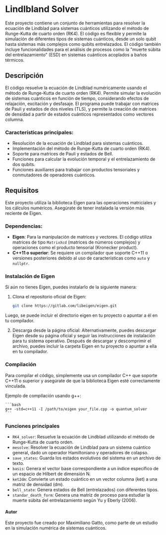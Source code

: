 # Lindlbland Solver

Este proyecto contiene un conjunto de herramientas para resolver la ecuación de Lindblad para sistemas cuánticos utilizando el método de Runge-Kutta de cuarto orden (RK4). El código es flexible y permite la simulación de diferentes tipos de sistemas cuánticos, desde un solo qubit hasta sistemas más complejos como qubits entrelazados. El código también incluye funcionalidades para el análisis de procesos como la "muerte súbita del entrelazamiento" (ESD) en sistemas cuánticos acoplados a baños térmicos.

## Descripción

El código resuelve la ecuación de Lindblad numéricamente usando el método de Runge-Kutta de cuarto orden (RK4). Permite simular la evolución de sistemas cuánticos en función de tiempo, considerando efectos de relajación, excitación y desfasaje. El programa puede trabajar con matrices de Pauli y estados de dos niveles (TLS), y permite la creación de matrices de densidad a partir de estados cuánticos representados como vectores columna.

### Características principales:
- Resolución de la ecuación de Lindblad para sistemas cuánticos.
- Implementación del método de Runge-Kutta de cuarto orden (RK4).
- Soporte para matrices de Pauli y estados de Bell.
- Funciones para calcular la evolución temporal y el entrelazamiento de dos qubits.
- Funciones auxiliares para trabajar con productos tensoriales y conmutadores de operadores cuánticos.

## Requisitos

Este proyecto utiliza la biblioteca Eigen para las operaciones matriciales y los cálculos numéricos. Asegúrate de tener instalada la versión más reciente de Eigen.

### Dependencias:
- **Eigen**: Para la manipulación de matrices y vectores. El código utiliza matrices de tipo `MatrixXcd` (matrices de números complejos) y operaciones como el producto tensorial (Kronecker product).
- **C++11 o superior**: Se requiere un compilador que soporte C++11 o versiones posteriores debido al uso de características como `auto` y `nullptr`.

### Instalación de Eigen

Si aún no tienes Eigen, puedes instalarlo de la siguiente manera:

1. Clona el repositorio oficial de Eigen:
   ```bash
   git clone https://gitlab.com/libeigen/eigen.git
   ```
Luego, se puede incluir el directorio eigen en tu proyecto o apuntar a él en tu compilador.

2. Descarga desde la página oficial:
    Alternativamente, puedes descargar Eigen desde su página oficial y seguir las instrucciones de instalación para tu sistema operativo. Después de descargar y descomprimir el archivo, puedes incluir la carpeta Eigen en tu proyecto o apuntar a ella en tu compilador.

### Compilación
Para compilar el código, simplemente usa un compilador C++ que soporte C++11 o superior y asegúrate de que la biblioteca Eigen esté correctamente vinculada.

Ejemplo de compilación usando g++:

    ```bash
    g++ -std=c++11 -I /path/to/eigen your_file.cpp -o quantum_solver
    ```

### Funciones principales

 - ```RK4_solver```: Resuelve la ecuación de Lindblad utilizando el método de Runge-Kutta de cuarto orden.
 - ```mesolve```: Resolver la ecuación de Lindblad para un sistema cuántico general, dado un operador Hamiltoniano y operadores de colapso.
- ```save_states```: Guarda los estados evolutivos del sistema en un archivo de texto.
- ```basis```: Genera el vector base correspondiente a un índice específico de un espacio de Hilbert de dimensión N.
- ```ket2dm```: Convierte un estado cuántico en un vector columna (ket) a una matriz de densidad (dm).
- ```bell_state```: Genera estados de Bell (entrelazados) con diferentes tipos.
- ```standar_death_form```: Genera una matriz de proceso para estudiar la muerte súbita del entrelazamiento según Yu y Eberly (2006).

#### Autor

Este proyecto fue creado por Maximiliano Gatto, como parte de un estudio en la simulación numérica de sistemas cuánticos.